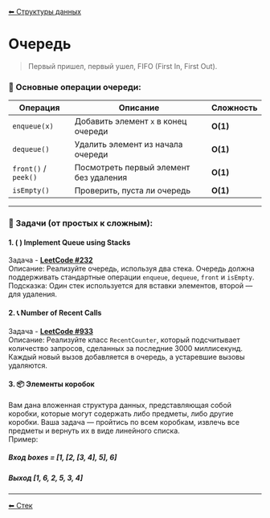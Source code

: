 [⬅ Структуры данных](../dataStructures.md)  

# Очередь

> Первый пришел, первый ушел, FIFO (First In, First Out).

### 🔄 Основные операции очереди:
| Операция      | Описание                                  | Сложность |
|--------------|--------------------------------------|------------|
| `enqueue(x)` | Добавить элемент `x` в конец очереди | **O(1)** |
| `dequeue()`  | Удалить элемент из начала очереди   | **O(1)** |
| `front()` / `peek()` | Посмотреть первый элемент без удаления | **O(1)** |
| `isEmpty()`  | Проверить, пуста ли очередь         | **O(1)** |
***

### 📌 Задачи (от простых к сложным):

#### 1. ( ) Implement Queue using Stacks
Задача - **[LeetCode #232](https://leetcode.com/problems/implement-queue-using-stacks/description/)**  
Описание: Реализуйте очередь, используя два стека. Очередь должна поддерживать стандартные операции `enqueue`, `dequeue`, `front` и `isEmpty`.  
Подсказка: Один стек используется для вставки элементов, второй — для удаления.  

#### 2. 📞 Number of Recent Calls  
Задача - **[LeetCode #933](https://leetcode.com/problems/number-of-recent-calls/description/)**  
Описание: Реализуйте класс `RecentCounter`, который подсчитывает количество запросов, сделанных за последние 3000 миллисекунд. Каждый новый вызов добавляется в очередь, а устаревшие вызовы удаляются.

#### 3. 📦 Элементы коробок  
Вам дана вложенная структура данных, представляющая собой коробки, которые могут содержать либо предметы, либо другие коробки. 
Ваша задача — пройтись по всем коробкам, извлечь все предметы и вернуть их в виде линейного списка.  
Пример:  
##### Вход boxes = [1, [2, [3, 4], 5], 6]
##### Выход [1, 6, 2, 5, 3, 4]  

***
[⬅ Стeк](./stack.md)